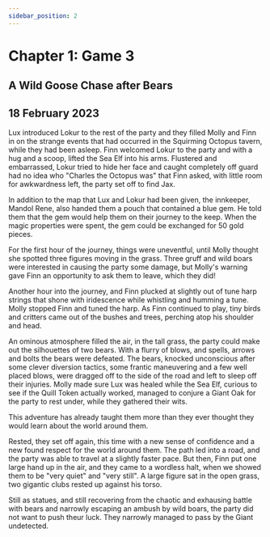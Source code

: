```yaml
---
sidebar_position: 2
---
```


# Chapter 1: Game 3

## A Wild Goose Chase after Bears 

## 18 February 2023

Lux introduced Lokur to the rest of the party and they filled Molly and Finn in on the strange events that had occurred in the Squirming Octopus tavern, while they had been asleep. Finn welcomed Lokur to the party and with a hug and a scoop, lifted the Sea Elf into his arms. Flustered and embarrassed, Lokur tried to hide her face and caught completely off guard had no idea who "Charles the Octopus was" that Finn asked, with little room for awkwardness left, the party set off to find Jax. 

In addition to the map that Lux and Lokur had been given, the innkeeper, Mandol Rene, also handed them a pouch that contained a blue gem. He told them that the gem would help them on their journey to the keep. When the magic properties were spent, the gem could be exchanged for 50 gold pieces.

For the first hour of the journey, things were uneventful, until Molly thought she spotted three figures moving in the grass. Three gruff and wild boars were interested in causing the party some damage, but Molly's warning gave Finn an opportunity to ask them to leave, which they did!

Another hour into the journey, and Finn plucked at slightly out of tune harp strings that shone with iridescence while whistling and humming a tune. Molly stopped Finn and tuned the harp. As Finn continued to play, tiny birds and critters came out of the bushes and trees, perching atop his shoulder and head.

An ominous atmosphere filled the air, in the tall grass, the party could make out the silhouettes of two bears. With a flurry of blows, and spells, arrows and bolts the bears were defeated. The bears, knocked unconscious after some clever diversion tactics, some frantic maneuvering and a few well placed blows, were dragged off to the side of the road and left to sleep off their injuries. Molly made sure Lux was healed while the Sea Elf, curious to see if the Quill Token actually worked, managed to conjure a Giant Oak for the party to rest under, while they gathered their wits.

This adventure has already taught them more than they ever thought they would learn about the world around them. 

Rested, they set off again, this time with a new sense of confidence and a new found respect for the world around them. The path led into a road, and the party was able to travel at a slightly faster pace. But then, Finn put one large hand up in the air, and they came to a wordless halt, when we showed them to be "very quiet" and "very still". A large figure sat in the open grass, two gigantic clubs rested up against his torso. 

Still as statues, and still recovering from the chaotic and exhausing battle with bears and narrowly escaping an ambush by wild boars, the party did not want to push theur luck. They narrowly managed to pass by the Giant undetected.

<!-- Sign that we are to interpret can be shown here -->